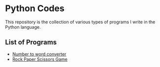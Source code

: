 # Python Codes

This repository is the collection of various types of programs I write in the Python language.

## List of Programs

- [Number to word converter](./programs/numbertoword.py)
- [Rock Paper Scissors Game](./programs/rockpaperscissors.py)
